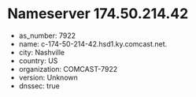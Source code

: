 # Nameserver 174.50.214.42

* as_number: 7922
* name: c-174-50-214-42.hsd1.ky.comcast.net.
* city: Nashville
* country: US
* organization: COMCAST-7922
* version: Unknown
* dnssec: true
